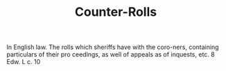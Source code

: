 ---
title: Counter-Rolls
letter: C
permalink: "/definitions/bld-counter-rolls.html"
body: In English law. The rolls which sheriffs have with the coro-ners, containing
  particulars of their pro ceedlngs, as well of appeals as of inquests, etc. 8 Edw.
  L c. 10
published_at: '2018-07-07'
source: Black's Law Dictionary 2nd Ed (1910)
layout: post
---